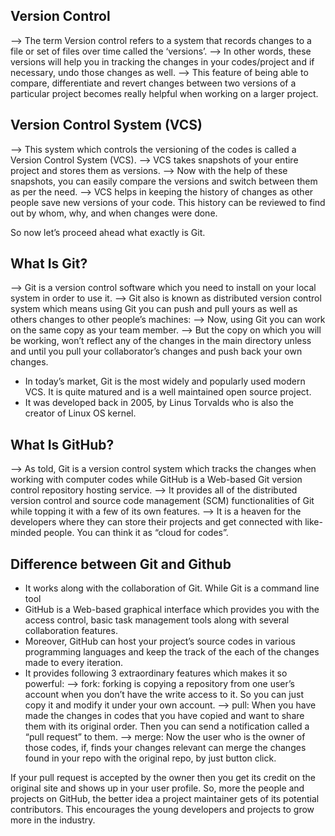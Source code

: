 ## Version Control
--> The term Version control refers to a system that records changes to a file or set of files over time called the ‘versions’. 
--> In other words, these versions will help you in tracking the changes in your codes/project and if necessary, undo those changes as well. 
--> This feature of being able to compare, differentiate and revert changes between two versions of a particular project becomes really helpful when working on a larger project.

## Version Control System (VCS)
--> This system which controls the versioning of the codes is called a Version Control System (VCS).
--> VCS takes snapshots of your entire project and stores them as versions. 
--> Now with the help of these snapshots, you can easily compare the versions and switch between them as per the need.
--> VCS helps in keeping the history of changes as other people save new versions of your code. This history can be reviewed to find out by whom, why, and when changes were done.

So now let’s proceed ahead what exactly is Git.

## What Is Git?
--> Git is a version control software which you need to install on your local system in order to use it. 
--> Git also is known as distributed version control system which means using Git you can push and pull yours as well as others changes to other people’s machines:
--> Now, using Git you can work on the same copy as your team member. 
--> But the copy on which you will be working, won’t reflect any of the changes in the main directory unless and until you pull your collaborator’s changes and push back your own changes.

- In today’s market, Git is the most widely and popularly used modern VCS. It is quite matured and is a well maintained open source project.
- It was developed back in 2005, by Linus Torvalds who is also the creator of Linux OS kernel.

## What Is GitHub?
--> As told, Git is a version control system which tracks the changes when working with computer codes while GitHub is a Web-based Git version control repository hosting service. 
--> It provides all of the distributed version control and source code management (SCM) functionalities of Git while topping it with a few of its own features. 
--> It is a heaven for the developers where they can store their projects and get connected with like-minded people. You can think it as “cloud for codes”.

## Difference between Git and Github
- It works along with the collaboration of Git. While Git is a command line tool
- GitHub is a Web-based graphical interface which provides you with the access control, basic task management tools along with several collaboration features.
- Moreover, GitHub can host your project’s source codes in various programming languages and keep the track of the each of the changes made to every iteration.
- It provides following 3 extraordinary features which makes it so powerful:
  --> fork: forking is copying a repository from one user’s account when you don’t have the write access to it. So you can just copy it and modify it under your own account.
  --> pull: When you have made the changes in codes that you have copied and want to share them with its original order. Then you can send a notification called a “pull request” to them.
  --> merge: Now the user who is the owner of those codes, if, finds your changes relevant can merge the changes found in your repo with the original repo, by just button click.

If your pull request is accepted by the owner then you get its credit on the original site and shows up in your user profile. 
So, more the people and projects on GitHub, the better idea a project maintainer gets of its potential contributors.
This encourages the young developers and projects to grow more in the industry.
